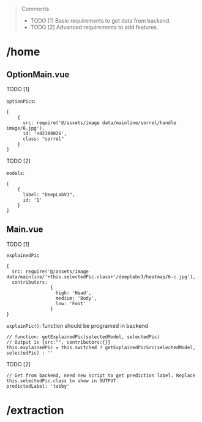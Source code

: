 > Comments
> * TODO [1] Basic requirements to get data from backend.
> * TODO [2] Advanced requirements to add features.


<h1>/home</h1>

<h2>OptionMain.vue</h2>


TODO [1]

`optionPics`:
```vue
[
    {
      src: require('@/assets/image data/mainline/sorrel/handle image/6.jpg'), 
      id: 'n02389026', 
      class: "sorrel"
    }
]
```
TODO [2]

`models`:
```vue
[
    {
      label: "DeepLabV3", 
      id: '1'
    }
]
```

<h2>Main.vue</h2>
TODO [1]

`explainedPic`
```vue
{
  src: require('@/assets/image data/mainline/'+this.selectedPic.class+'/deeplabv3/heatmap/6-c.jpg'),
  contributors: 
                {
                  high: 'Head',
                  medium: 'Body',
                  low: 'Foot'
                }
}
```
`explainPic()`: function should be programed in backend
```vue
// function: getExplainedPic(selectedModel, selectedPic)
// Output is {src:"", contributors:{}}
this.explainedPic = this.switched ? getExplainedPicSrc(selectedModel, selectedPic) : ''
```
TODO [2]
```vue
// Get from backend, need new script to get prediction label. Replace this.selectedPic.class to show in OUTPUT.
predictedLabel: 'tabby'
```


<h1>/extraction</h1>
